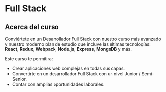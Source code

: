 # Full Stack

## Acerca del curso

Conviértete en un Desarrollador Full Stack con nuestro curso más avanzado y nuestro moderno plan de estudio que incluye las últimas tecnologías: **React**, **Redux**, **Webpack**, **Node.js**, **Express**, **MongoDB** y más.

Este curso te permitira:

* Crear aplicaciones web complejas en todas sus capas.
* Convertirte en un desarrollador Full Stack con un nivel Junior / Semi-Senior.
* Contar con amplias oportunidades laborales.
